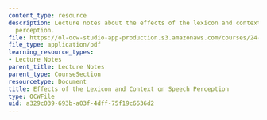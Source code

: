 ```yaml
---
content_type: resource
description: Lecture notes about the effects of the lexicon and context on speech
  perception.
file: https://ol-ocw-studio-app-production.s3.amazonaws.com/courses/24-910-topics-in-linguistic-theory-laboratory-phonology-spring-2007/a329c039693ba03f4dff75f19c6636d2_lec9_2_neighbor.pdf
file_type: application/pdf
learning_resource_types:
- Lecture Notes
parent_title: Lecture Notes
parent_type: CourseSection
resourcetype: Document
title: Effects of the Lexicon and Context on Speech Perception
type: OCWFile
uid: a329c039-693b-a03f-4dff-75f19c6636d2
---
```

